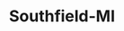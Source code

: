 ---
title: Southfield-MI
slug: southfield-mi
f_state:
- cms/state/michigan.md
f_locations:
- cms/payday-loan/advance-america-1915.md
- cms/payday-loan/advance-america-1916.md
- cms/payday-loan/advance-america-1948.md
- cms/payday-loan/advantage-cash-advance-3554.md
- cms/payday-loan/allied-cash-advance-3907.md
- cms/payday-loan/aplecorp-4655.md
- cms/payday-loan/apple-auto-cash-express-4659.md
- cms/payday-loan/base-check-cashing-more-5156.md
- cms/payday-loan/base-check-cashing-more-5157.md
- cms/payday-loan/cash-connection-6844.md
- cms/payday-loan/cash-now-xviii-llc-8158.md
- cms/payday-loan/central-clearing-co-9602.md
- cms/payday-loan/check-go-9833.md
- cms/payday-loan/telecheck-michigan-inc-27188.md
- cms/payday-loan/united-states-check-cashing-28217.md
- cms/payday-loan/united-states-check-cashing-inc-28219.md
updated-on: '2024-05-30T13:41:28.615Z'
created-on: '2024-05-30T13:41:28.615Z'
published-on: '2024-05-30T13:54:32.469Z'
f_city: Southfield
layout: '[city].html'
tags: city
---